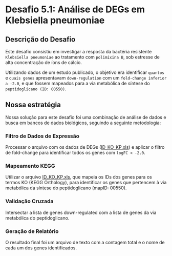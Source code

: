 # Desafio 5.1: Análise de DEGs em Klebsiella pneumoniae

## Descrição do Desafio

Este desafio consistiu em investigar a resposta da bactéria resistente `Klebsiella pneumoniae` ao tratamento com `polimixina B`, sob estresse de alta concentração de íons de cálcio. 

Utilizando dados de um estudo publicado, o objetivo era identificar `quantos` e `quais genes` apresentavam `down-regulation` com um `fold-change inferior a -2.0`, e que fossem mapeados para a via metabólica de síntese do `peptidoglicano (ID: 00550)`.

## Nossa estratégia

Nossa solução para este desafio foi uma combinação de análise de dados e busca em bancos de dados biológicos, seguindo a seguinte metodologia:

### Filtro de Dados de Expressão
Processar o arquivo com os dados de DEGs ([ID_KO_KP.xls](dataset/ID_KO_KP.xls)) e aplicar o filtro de fold-change para identificar todos os genes com `logFC < -2.0`.

### Mapeamento KEGG
Utilizar o arquivo [ID_KO_KP.xls](dataset/ID_KO_KP.xls), que mapeia os IDs dos genes para os termos KO (KEGG Orthology), para identificar os genes que pertencem à via metabólica da síntese do peptidoglicano (mapID: 00550).

### Validação Cruzada
Intersectar a lista de genes down-regulated com a lista de genes da via metabólica do peptidoglicano.

### Geração de Relatório
O resultado final foi um arquivo de texto com a contagem total e o nome de cada um dos genes identificados.
